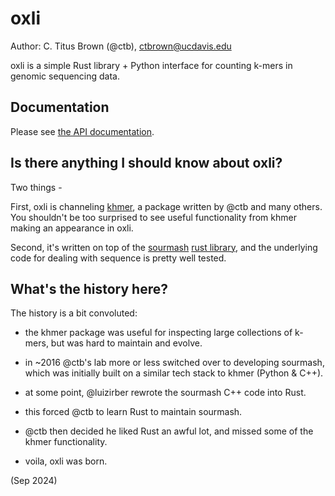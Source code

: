 # oxli

Author: C. Titus Brown (@ctb), ctbrown@ucdavis.edu

oxli is a simple Rust library + Python interface for counting k-mers
in genomic sequencing data.

## Documentation

Please see [the API documentation](doc/api.md).

## Is there anything I should know about oxli?

Two things -

First, oxli is channeling
[khmer](https://khmer.readthedocs.io/en/latest/), a package written by
@ctb and many others.  You shouldn't be too surprised to see useful
functionality from khmer making an appearance in oxli.

Second, it's written on top of the
[sourmash](https://sourmash.readthedocs.io/)
[rust library](https://sourmash.readthedocs.io/), and the underlying
code for dealing with sequence is pretty well tested.

## What's the history here?

The history is a bit convoluted:

* the khmer package was useful for inspecting large collections of
  k-mers, but was hard to maintain and evolve.

* in ~2016 @ctb's lab more or less switched over to developing
  sourmash, which was initially built on a similar tech stack to khmer
  (Python & C++).
  
* at some point, @luizirber rewrote the sourmash C++ code into Rust.

* this forced @ctb to learn Rust to maintain sourmash.

* @ctb then decided he liked Rust an awful lot, and missed some of the
  khmer functionality.
  
* voila, oxli was born.

(Sep 2024)
